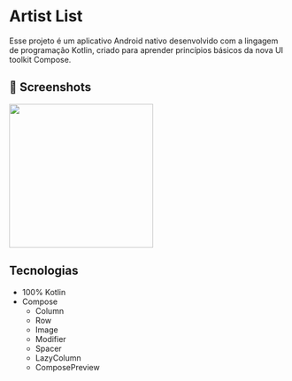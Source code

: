 # Artist List
Esse projeto é um aplicativo Android nativo desenvolvido com a lingagem de programação Kotlin, criado para aprender princípios básicos da nova UI toolkit Compose.

## :camera_flash: Screenshots
<!-- You can add more screenshots here if you like -->
<img src="https://github.com/ComunidadeDevSpace/ComposeInit/assets/11612508/4def44a9-b377-4e9c-b3b7-19cec8599e6d" width=260/>

## Tecnologias
- 100% Kotlin
- Compose
  - Column
  - Row
  - Image
  - Modifier
  - Spacer
  - LazyColumn
  - ComposePreview
